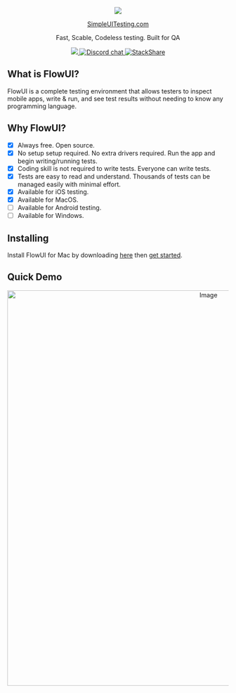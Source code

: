 <p align="center">
  <img src="https://user-images.githubusercontent.com/18083923/75473056-80c0af80-5962-11ea-87b7-a75778c660b4.jpg" />
</p>

<p align="center">
  <a href="https://www.simpleuitesting.com">SimpleUITesting.com</a>
</p>
<p align="center">
  Fast, Scable, Codeless testing. Built for QA
</p>

<p align="center">
  <a href="https://github.com/FlowUI/FlowUI/releases/tag/0.0.1">
    <img src="https://img.shields.io/badge/Download-MacOS-Green"/>
  </a>
  <a href="https://discord.gg/Czjehbh">
    <img src="https://img.shields.io/static/v1?label=chat&message=on%20discord&color=738bd8&logo=discord" alt="Discord chat"/>
  </a>
    <a href="https://stackshare.io/flowui">
    <img src="https://img.stackshare.io/misc/follow-on-stackshare-badge.svg" alt="StackShare"/>
  </a><br />
</p>

## What is FlowUI?
<p>
FlowUI is a complete testing environment that allows testers to inspect mobile apps, write & run, and see test results without needing to know any programming language.
</p>


## Why FlowUI?
- [x] Always free. Open source.
- [x] No setup setup required. No extra drivers required. Run the app and begin writing/running tests.
- [x] Coding skill is not required to write tests. Everyone can write tests.
- [X] Tests are easy to read and understand. Thousands of tests can be managed easily with minimal effort.
- [x] Available for iOS testing.
- [x] Available for MacOS.
- [ ] Available for Android testing.
- [ ] Available for Windows.

## Installing

Install FlowUI for Mac by downloading [here](https://github.com/FlowUI/FlowUI/releases/tag/0.0.1) then [get started](#quick-demo).

## Quick Demo
<p align="center">
  <a href="https://www.youtube.com/watch?v=eOp5mlyxudo" target="_blank" rel="noopener noreferrer">
    <img width="900" alt="Image" src="https://user-images.githubusercontent.com/18083923/76429131-fe35e800-6384-11ea-9e63-056b8499f118.png">
  </a>
</p>
